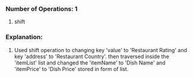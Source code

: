 ### Number of Operations: 1

1. shift

### Explanation:

1. Used shift operation to changing key 'value' to 'Restaurant Rating' and key 'address' to 'Restaurant  Country'. then traversed inside the 'itemList' list and changed the 'itemName' to 'Dish Name' and 'itemPrice' to 'Dish Price' stored in form of list.